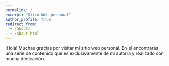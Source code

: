 ```yaml
---
permalink: /
excerpt: "Sitio Web personal"
author_profile: true
redirect_from: 
  - /about/
  - /about.html
---
```


¡Hola! Muchas gracias por visitar mi sitio web personal. En el encontrarás una serie de contenido que es exclusivamente de mi autoría y realizado con mucha dedicación.
